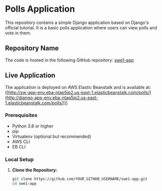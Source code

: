 # Polls Application

This repository contains a simple Django application based on Django's official tutorial. It is a basic polls application where users can view polls and vote in them.

## Repository Name

The code is hosted in the following GitHub repository:
[swe1-app](https://github.com/grand1nqu1s1tor/sw-django-app/)

## Live Application

The application is deployed on AWS Elastic Beanstalk and is available at:
([http://sw-app-env.eba-ntap5ip2.us-east-1.elasticbeanstalk.com/polls/](http://django-app-env.eba-ntap5ip2.us-east-1.elasticbeanstalk.com/polls/)))


### Prerequisites

- Python 3.8 or higher
- pip
- Virtualenv (optional but recommended)
- AWS CLI
- EB CLI

### Local Setup

1. **Clone the Repository:**
   ```bash
   git clone https://github.com/YOUR_GITHUB_USERNAME/swe1-app.git
   cd swe1-app
